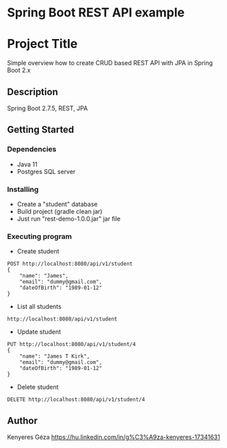 # Spring Boot REST API example

# Project Title

Simple overview how to create CRUD based REST API with JPA in Spring Boot 2.x

## Description

Spring Boot 2.7.5, REST, JPA 

## Getting Started

### Dependencies

* Java 11
* Postgres SQL server

### Installing

* Create a "student" database
* Build project (gradle clean jar)
* Just run "rest-demo-1.0.0.jar" jar file

### Executing program

* Create student
```
POST http://localhost:8080/api/v1/student
{
    "name": "James",
    "email": "dummy@gmail.com",
    "dateOfBirth": "1989-01-12"
}
```
* List all students
```
http://localhost:8080/api/v1/student
```
* Update student
```
PUT http://localhost:8080/api/v1/student/4
{
    "name": "James T Kirk",
    "email": "dummy@gmail.com",
    "dateOfBirth": "1989-01-12"
}
```
* Delete student
```
DELETE http://localhost:8080/api/v1/student/4
```

## Author

Kenyeres Géza
https://hu.linkedin.com/in/g%C3%A9za-kenyeres-17341631

